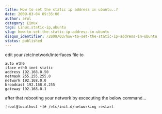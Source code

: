 ```yaml
---
title: How to set the static ip address in ubuntu..?
date: 2009-03-04 09:35:00
author: arul
category: Linux
tags: Linux,static-ip,ubuntu
slug: how-to-set-the-static-ip-address-in-ubuntu
disqus_identifier: /2009/03/how-to-set-the-static-ip-address-in-ubuntu.html
status: published
---
```


edit your /etc/network/interfaces file to

``` text
auto eth0
iface eth0 inet static
address 192.168.0.50
netmask 255.255.255.0
network 192.168.0.0
broadcast 192.168.0.255
gateway 192.168.0.1
```

after that rebooting your network by excecuting the below command...

``` bash
[root@localhost ~]# /etc/init.d/networking restart
```
